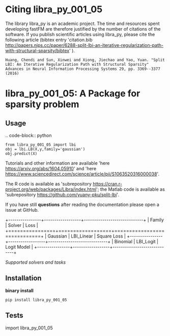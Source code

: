 Citing libra_py_001_05
=============

The library libra_py is an academic project. The time and resources spent developing fastFM are therefore justified 
by the number of citations of the software. If you publish scientific articles using libra_py, please cite the following article (bibtex entry 'citation.bib <http://papers.nips.cc/paper/6288-split-lbi-an-iterative-regularization-path-with-structural-sparsity/bibtex>' ).

    Huang, Chendi and Sun, Xinwei and Xiong, Jiechao and Yao, Yuan. "Split LBI: An Iterative Regularization Path with Structural Sparsity" Advances in Neural Information Processing Systems 29, pp. 3369--3377 (2016)


libra_py_001_05: A Package for sparsity problem
============================================



Usage
-----
.. code-block:: python

    from libra_py_001_05 import lbi
    obj = lbi.LB(X,y,family='gaussian')
    obj.predict(X)


Tutorials and other information are available 'here <https://arxiv.org/abs/1604.05910>' and 
'here <https://www.sciencedirect.com/science/article/pii/S1063520316000038>'.

The R code is available as 'subrepository <https://cran.r-project.org/web/packages/Libra/index.html>'; the Matlab code is available as 'subrepository <https://github.com/yuany-pku/split-lbi>'.

If you have still **questions** after reading the documentation please open a issue at GitHub.

+----------------+------------------+-----------------------------+
| Family         | Solver           | Loss                        |
+================+==================+=============================+
| Gaussian       | LBI_Linear       | Square Loss                 |
+----------------+------------------+-----------------------------+
| Binomial       | LBI_Logit        | Logit Model                 |
+----------------+------------------+-----------------------------+

*Supported solvers and tasks*

Installation
------------

**binary install**

``pip install libra_py_001_05``


Tests
-----
import libra_py_001_05

